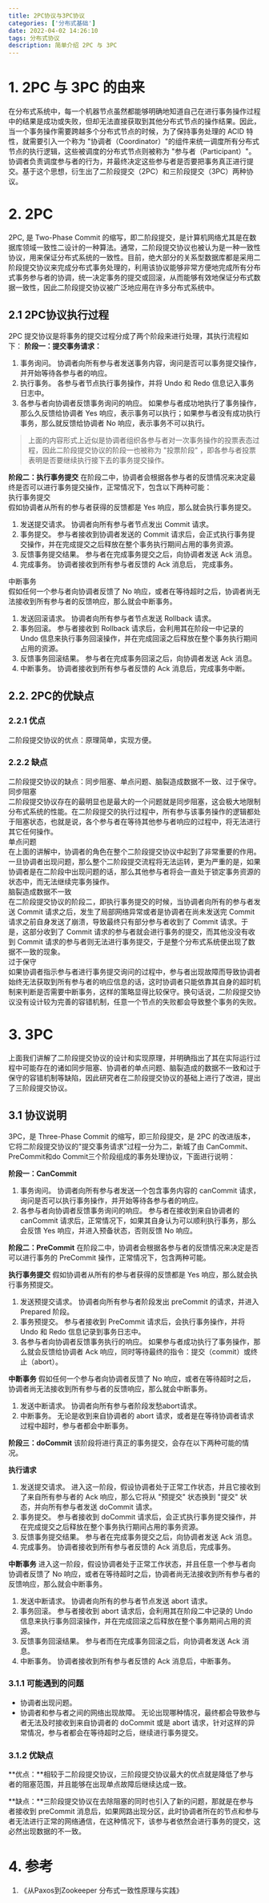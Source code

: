 ```yaml
---
title: 2PC协议与3PC协议
categories: ['分布式基础']
date: 2022-04-02 14:26:10
tags: 分布式协议
description: 简单介绍 2PC 与 3PC 
---
```

# 1. 2PC 与 3PC 的由来
在分布式系统中，每一个机器节点虽然都能够明确地知道自己在进行事务操作过程中的结果是成功或失败，但却无法直接获取到其他分布式节点的操作结果。因此，当一个事务操作需要跨越多个分布式节点的时候，为了保持事务处理的 ACID 特性，就需要引入一个称为 "协调者（Coordinator）"的组件来统一调度所有分布式节点的执行逻辑，这些被调度的分布式节点则被称为 "参与者（Participant）"。协调者负责调度参与者的行为，并最终决定这些参与者是否要把事务真正进行提交。基于这个思想，衍生出了二阶段提交（2PC）和三阶段提交（3PC）两种协议。
# 2. 2PC
2PC, 是 Two-Phase Commit 的缩写，即二阶段提交，是计算机网络尤其是在数据库领域一致性二设计的一种算法。通常，二阶段提交协议也被认为是一种一致性协议，用来保证分布式系统的一致性。目前，绝大部分的关系型数据库都是采用二阶段提交协议来完成分布式事务处理的，利用该协议能够非常方便地完成所有分布式事务参与者的协调，统一决定事务的提交或回滚，从而能够有效地保证分布式数据一致性，因此二阶段提交协议被广泛地应用在许多分布式系统中。

## 2.1 2PC协议执行过程
2PC 提交协议是将事务的提交过程分成了两个阶段来进行处理，其执行流程如下：
**阶段一：提交事务请求：**
1. 事务询问。
协调者向所有参与者发送事务内容，询问是否可以事务提交操作，并开始等待各参与者的响应。
2. 执行事务。
各参与者节点执行事务操作，并将 Undo 和 Redo 信息记入事务日志中。
3. 各参与者向协调者反馈事务询问的响应。
如果参与者成功地执行了事务操作，那么久反馈给协调者 Yes 响应，表示事务可以执行；如果参与者没有成功执行事务，那么就反馈给协调者 No 响应，表示事务不可以执行。<br/>

> 上面的内容形式上近似是协调者组织各参与者对一次事务操作的投票表态过程，因此二阶段提交协议的阶段一也被称为 "投票阶段" ，即各参与者投票表明是否要继续执行接下去的事务提交操作。

**阶段二：执行事务提交**
在阶段二中，协调者会根据各参与者的反馈情况来决定最终是否可以进行事务提交操作，正常情况下，包含以下两种可能：<br/>
执行事务提交<br/>
假如协调者从所有的参与者获得的反馈都是 Yes 响应，那么就会执行事务提交。
1. 发送提交请求。
协调者向所有参与者节点发出 Commit 请求。
2. 事务提交。
参与者接收到协调者发送的 Commit 请求后，会正式执行事务提交操作，并在完成提交之后释放在整个事务执行期间占用的事务资源。
3. 反馈事务提交结果。
参与者在完成事务提交之后，向协调者发送 Ack 消息。
3. 完成事务。
协调者接收到所有参与者反馈的 Ack 消息后， 完成事务。<br/>

中断事务<br/>
假如任何一个参与者向协调者反馈了 No 响应，或者在等待超时之后，协调者尚无法接收到所有参与者的反馈响应，那么就会中断事务。
1. 发送回滚请求。
协调者向所有参与者节点发送 Rollback 请求。
2. 事务回滚。
参与者接收到 Rollback 请求后，会利用其在阶段一中记录的 Undo 信息来执行事务回滚操作，并在完成回滚之后释放在整个事务执行期间占用的资源。
3. 反馈事务回滚结果。
参与者在完成事务回滚之后，向协调者发送 Ack 消息。
4. 中断事务。
协调者接收到所有参与者反馈的 Ack 消息后，完成事务中断。

## 2.2. 2PC的优缺点
### 2.2.1 优点
二阶段提交协议的优点：原理简单，实现方便。
### 2.2.2 缺点
二阶段提交协议的缺点：同步阻塞、单点问题、脑裂造成数据不一致、过于保守。<br/>
同步阻塞<br/>
二阶段提交协议存在的最明显也是最大的一个问题就是同步阻塞，这会极大地限制分布式系统的性能。在二阶段提交的执行过程中，所有参与该事务操作的逻辑都处于阻塞状态，也就是说，各个参与者在等待其他参与者响应的过程中，将无法进行其它任何操作。<br/>
单点问题<br/>
在上面的讲解中，协调者的角色在整个二阶段提交协议中起到了非常重要的作用。一旦协调者出现问题，那么整个二阶段提交流程将无法运转，更为严重的是，如果协调者是在二阶段中出现问题的话，那么其他参与者将会一直处于锁定事务资源的状态中，而无法继续完事务操作。<br/>
脑裂造成数据不一致<br/>
在二阶段提交协议的阶段二，即执行事务提交的时候，当协调者向所有的参与者发送 Commit 请求之后，发生了局部网络异常或者是协调者在尚未发送完 Commit 请求之前自身发送了崩溃，导致最终只有部分参与者收到了 Commit 请求。于是，这部分收到了 Commit 请求的参与者就会进行事务的提交，而其他没没有收到 Commit 请求的参与者则无法进行事务提交，于是整个分布式系统便出现了数据不一致的现象。<br/>
过于保守<br/>
如果协调者指示参与者进行事务提交询问的过程中，参与者出现故障而导致协调者始终无法获取到所有参与者的响应信息的话，这时协调者只能依靠其自身的超时机制来判断是否需要中断事务，这样的策略显得比较保守。换句话说，二阶段提交协议没有设计较为完善的容错机制，任意一个节点的失败都会导致整个事务的失败。

# 3. 3PC
上面我们讲解了二阶段提交协议的设计和实现原理，并明确指出了其在实际运行过程中可能存在的诸如同步阻塞、协调者的单点问题、脑裂造成的数据不一致和过于保守的容错机制等缺陷，因此研究者在二阶段提交协议的基础上进行了改进，提出了三阶段提交协议。

## 3.1 协议说明
3PC，是 Three-Phase Commit 的缩写，即三阶段提交，是 2PC 的改进版本，它将二阶段提交协议的"提交事务请求"过程一分为二，新城了由 CanCommit、PreCommit和do Commit三个阶段组成的事务处理协议，下面进行说明：

**阶段一：CanCommit**
1. 事务询问。
协调者向所有参与者发送一个包含事务内容的 canCommit 请求，询问是否可以执行事务操作，并开始等待各参与者的响应。
2. 各参与者向协调者反馈事务询问的响应。
参与者在接收到来自协调者的 canCommit 请求后，正常情况下，如果其自身认为可以顺利执行事务，那么会反馈 Yes 响应，并进入预备状态，否则反馈 No 响应。

**阶段二：PreCommit**
在阶段二中，协调者会根据各参与者的反馈情况来决定是否可以进行事务的 PreCommit 操作，正常情况下，包含两种可能。

**执行事务提交**
假如协调者从所有的参与者获得的反馈都是 Yes 响应，那么就会执行事务预提交。

1. 发送预提交请求。
协调者向所有参与者阶段发出 preCommit 的请求，并进入 Prepared 阶段。
2. 事务预提交。
参与者接收到 PreCommit 请求后，会执行事务操作，并将 Undo 和 Redo 信息记录到事务日志中。
3. 各参与者向协调者反馈事务执行的响应。
如果参与者成功执行了事务操作，那么就会反馈给协调者 Ack 响应，同时等待最终的指令：提交（commit）或终止（abort）。

**中断事务**
假如任何一个参与者向协调者反馈了 No 响应，或者在等待超时之后，协调者尚无法接收到所有参与者的反馈响应，那么就会中断事务。
1. 发送中断请求。
协调者向所有参与者阶段发愁abort请求。
2. 中断事务。
无论是收到来自协调者的 abort 请求，或者是在等待协调者请求过程中超时，参与者都会中断事务。

**阶段三：doCommit**
该阶段将进行真正的事务提交，会存在以下两种可能的情况。

**执行请求**
1. 发送提交请求。
进入这一阶段，假设协调者处于正常工作状态，并且它接收到了来自所有参与者的 Ack 响应，那么它将从 "预提交" 状态换到 "提交" 状态，并向所有参与者发送 doCommit 请求。
2. 事务提交。
参与者接收到 doCommit 请求后，会正式执行事务提交操作，并在完成提交之后释放在整个事务执行期间占用的事务资源。
3. 反馈事务提交结果。
参与者在完成事务提交之后，向协调者发送 Ack 消息。
4. 完成事务。
协调者接收到所有参与者反馈的 Ack 消息后，完成事务。

**中断事务**
进入这一阶段，假设协调者处于正常工作状态，并且任意一个参与者向协调者反馈了 No 响应，或者在等待超时之后，协调者尚无法接收到所有参与者的反馈响应，那么就会中断事务。
1. 发送中断请求。
协调者向所有的参与者节点发送 abort 请求。
2. 事务回滚。
参与者接收到 abort 请求后，会利用其在阶段二中记录的 Undo 信息来执行事务回滚操作，并在完成回滚之后释放在整个事务期间占用的资源。
3. 反馈事务回滚结果。
参与者而在完成事务回滚之后，向协调者发送 Ack 消息。
4. 中断事务。
协调者接收到所有参与者反馈的 Ack 消息后，中断事务。

### 3.1.1 可能遇到的问题
- 协调者出现问题。
- 协调者和参与者之间的网络出现故障。
无论出现哪种情况，最终都会导致参与者无法及时接收到来自协调者的 doCommit 或是 abort 请求，针对这样的异常情况，参与者都会在等待超时之后，继续进行事务提交。

### 3.1.2 优缺点
**优点：**相较于二阶段提交协议，三阶段提交协议最大的优点就是降低了参与者的阻塞范围，并且能够在出现单点故障后继续达成一致。

**缺点：**三阶段提交协议在去除阻塞的同时也引入了新的问题，那就是在参与者接收到 preCommit 消息后，如果网路出现分区，此时协调者所在的节点和参与者无法进行正常的网络通信，在这种情况下，该参与者依然会进行事务的提交，这必然出现数据的不一致。


# 4. 参考
1. 《从Paxos到Zookeeper  分布式一致性原理与实践》